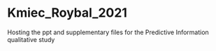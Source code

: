 # Kmiec_Roybal_2021
Hosting the ppt and supplementary files for the Predictive Information qualitative study
